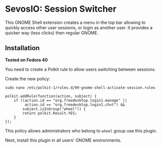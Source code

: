 # SevosIO: Session Switcher

This GNOME Shell extension creates a menu in the top bar allowing to quickly access other user sessions, or login as another user.
It provides a quicker way (less clicks) then regular GNOME.

## Installation

**Tested on Fedora 40**

You need to create a Polkit rule to allow users switching between sessions.

Create the new policy:

```
sudo nano /etc/polkit-1/rules.d/99-gnome-shell-activate-session.rules
```

```
polkit.addRule(function(action, subject) {
    if ((action.id == "org.freedesktop.login1.manage" ||
         action.id == "org.freedesktop.login1.chvt") &&
        subject.isInGroup("wheel")) {
        return polkit.Result.YES;
    }
});
```

This policy allows administrators who belong to `wheel` group use this plugin.

Next, install this plugin in all users' GNOME environments.
